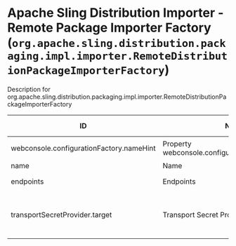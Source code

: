 # Apache Sling Distribution Importer - Remote Package Importer Factory (`org.apache.sling.distribution.packaging.impl.importer.RemoteDistributionPackageImporterFactory`)

Description for org.apache.sling.distribution.packaging.impl.importer.RemoteDistributionPackageImporterFactory

| ID  | Name | Required | Type | Default value | Description |
| --- | ---- | -------- | ---- | ------------- | ----------- |
| webconsole.configurationFactory.nameHint | Property webconsole.configurationFactory.nameHint | `true` | `String` | `[Importer name: {name}]` | Description for webconsole.configurationFactory.nameHint |
| name | Name | `true` | `String` | `null` | The name of the importer. |
| endpoints | Endpoints | `true` | `String` | `null` | The list of endpoints to which the packages will be imported. |
| transportSecretProvider.target | Transport Secret Provider | `true` | `String` | `null` | The target reference for the DistributionTransportSecretProvider used to obtain the credentials used for accessing the remote endpoints, e.g. use target=(name=...) to bind to services by name. |
